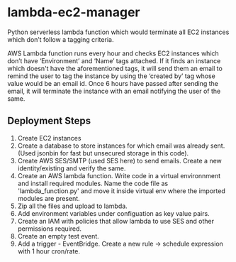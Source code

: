 # lambda-ec2-manager
Python serverless lambda function which would terminate all EC2 instances which don’t follow a tagging criteria.

AWS Lambda function runs every hour and checks EC2 instances which don’t have ‘Environment’ and ‘Name’ tags attached. If it finds an instance which doesn't have the aforementioned tags, it will send them an email to remind the user to tag the instance by using the ‘created by’ tag whose value would be an email id. Once 6 hours have passed after sending the email, it will terminate the instance with an email notifying the user of the same.


## Deployment Steps
1. Create EC2 instances
2. Create a database to store instances for which email was already sent. (Used jsonbin for fast but unsecured storage in this code).
3. Create AWS SES/SMTP (used SES here) to send emails. Create a new identity/existing and verify the same. 
4. Create an AWS lambda function. Write code in a virtual environnment and install required modules. Name the code file as 'lambda_function.py' and move it inside virtual env where the imported modules are present.
5. Zip all the files and upload to lambda.
6. Add environment variables under configuation as key value pairs.
7. Create an IAM with policies that allow lambda to use SES and other permissions required.
8. Create an empty test event.
9. Add a trigger - EventBridge. Create a new rule -> schedule expression with 1 hour cron/rate.
